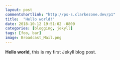 ```yaml
---
layout: post
commentshortlink: "http://ps-s.clarkezone.dev/p1"
title:  "Hello world!"
date: 2018-10-12 19:51:02 -0800
categories: [blogging, jekyll]
tags: [foo, bar]
image: Broadcast_Mail.png
---
```


**Hello world**, this is my first Jekyll blog post.